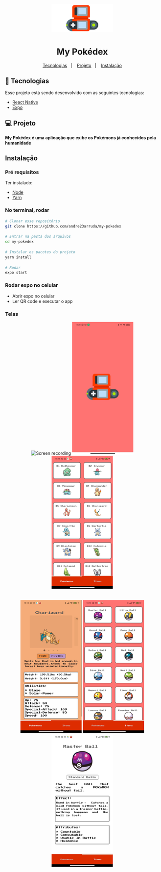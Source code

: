 <h1 align="center">
    <img alt="My Pokédex" title="My Pokédex" src="assets\splash.png" width="200px" />
</h1>

<h1 align="center">
  	My Pokédex
</h1>

<p align="center">
	<a href="#-tecnologias">Tecnologias</a>&nbsp;&nbsp;&nbsp;|&nbsp;&nbsp;&nbsp;
	<a href="#-projeto">Projeto</a>&nbsp;&nbsp;&nbsp;|&nbsp;&nbsp;&nbsp;
	<a href="#instalação">Instalação</a>
</p>


## 🤖 Tecnologias
Esse projeto está sendo desenvolvido com as seguintes tecnologias:

- [React Native](https://reactnative.dev/)
- [Expo](https://expo.io/)


## 💻 Projeto
**My Pokédex é uma aplicação que exibe os Pokémons já conhecidos pela humanidade**


## Instalação
### Pré requisitos
Ter instalado:
- [Node](https://nodejs.org/en/download/)
- [Yarn](https://classic.yarnpkg.com/en/docs/install/)


### No terminal, rodar
```sh
# Clonar esse repositório
git clone https://github.com/andre23arruda/my-pokedex

# Entrar na pasta dos arquivos
cd my-pokedex

# Instalar os pacotes do projeto
yarn install

# Rodar
expo start
```

### Rodar expo no celular
- Abrir expo no celular
- Ler QR code e executar o app


### Telas
<div align="center">
    <img src=".github\recording.gif" title="Screen recording" alt="Screen recording"  width="200px">
    <img alt="Page 1" title="Page 1" src=".github\screen_1.jpg?raw=true" width="200px" />
    <img alt="Page 2" title="Page 2" src=".github\screen_2.jpg?raw=true" width="200px" />
</div>

</br>
</br>

<div align="center">
    <img alt="Page 3" title="Page 3" src=".github\screen_3.jpg?raw=true" width="200px" />
    <img alt="Page 4" title="Page 4" src=".github\screen_4.jpg?raw=true" width="200px" />
    <img alt="Page 5" title="Page 5" src=".github\screen_5.jpg?raw=true" width="200px" />
</div>
